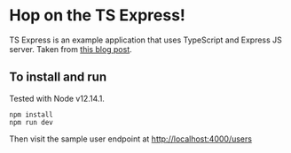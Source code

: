 # Hop on the TS Express!

TS Express is an example application that uses TypeScript and Express JS server. Taken from [this blog post](https://medium.com/better-programming/create-an-express-server-using-typescript-dec8a51e7f8d).

## To install and run

Tested with Node v12.14.1.

```
npm install
npm run dev
```

Then visit the sample user endpoint at [http://localhost:4000/users](http://localhost:4000/users)